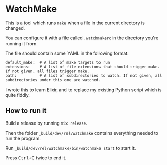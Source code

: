 # WatchMake

This is a tool which runs `make` when a file in the current directory is changed.

You can configure it with a file called `.watchmakerc` in the directory you're running it from.

The file should contain some YAML in the following format:

```
default_make:  # A list of make targets to run
extensions:    # A list of file extensions that should trigger make. If not given, all files trigger make.
path:          # A list of subdirectories to watch. If not given, all subdirectories under this one are watched.
```

I wrote this to learn Elixir, and to replace my existing Python script which is quite fiddly.

## How to run it
Build a release by running ``mix release``.

Then the folder `_build/dev/rel/watchmake` contains everything needed to run the program.

Run `_build/dev/rel/watchmake/bin/watchmake start` to start it.

Press <kbd>Ctrl+C</kbd> twice to end it.
